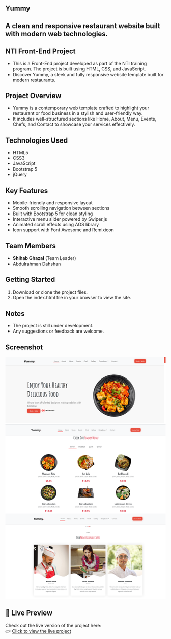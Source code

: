 ## Yummy

**A clean and responsive restaurant website built with modern web technologies.**
---
## NTI Front-End Project

- This is a Front-End project developed as part of the NTI training program. The project is built using HTML, CSS, and JavaScript.
- Discover Yummy, a sleek and fully responsive website template built for modern restaurants.

## Project Overview

- Yummy is a contemporary web template crafted to highlight your restaurant or food business in a stylish and user-friendly way.
- It includes well-structured sections like Home, About, Menu, Events, Chefs, and Contact to showcase your services effectively.

## Technologies Used

- HTML5
- CSS3
- JavaScript
- Bootstrap 5
- jQuery

## Key Features

- Mobile-friendly and responsive layout
- Smooth scrolling navigation between sections
- Built with Bootstrap 5 for clean styling
- Interactive menu slider powered by Swiper.js
- Animated scroll effects using AOS library
- Icon support with Font Awesome and Remixicon

## Team Members

- **Shihab Ghazal** (Team Leader)
- Abdulrahman Dahshan

## Getting Started

1. Download or clone the project files.
2. Open the index.html file in your browser to view the site.

## Notes

- The project is still under development.
- Any suggestions or feedback are welcome.

## Screenshot
![](img/assets/webfront.png)
![](img/assets/menu.png)
![](img/assets/chefs.png)

## 🚀 Live Preview

Check out the live version of the project here:  
👉 [Click to view the live project](https://shehap152.github.io/frontend-project/)


